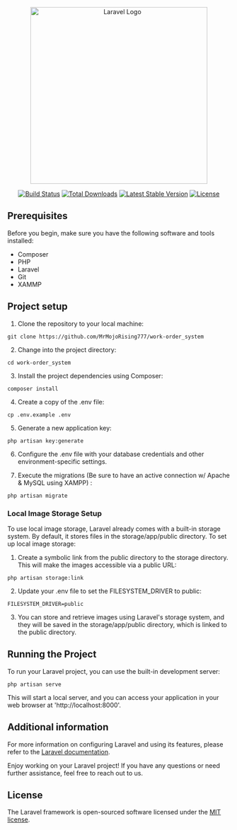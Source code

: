 <p align="center"><a href="https://laravel.com" target="_blank"><img src="https://raw.githubusercontent.com/laravel/art/master/logo-lockup/5%20SVG/2%20CMYK/1%20Full%20Color/laravel-logolockup-cmyk-red.svg" width="400" alt="Laravel Logo"></a></p>

<p align="center">
<a href="https://github.com/laravel/framework/actions"><img src="https://github.com/laravel/framework/workflows/tests/badge.svg" alt="Build Status"></a>
<a href="https://packagist.org/packages/laravel/framework"><img src="https://img.shields.io/packagist/dt/laravel/framework" alt="Total Downloads"></a>
<a href="https://packagist.org/packages/laravel/framework"><img src="https://img.shields.io/packagist/v/laravel/framework" alt="Latest Stable Version"></a>
<a href="https://packagist.org/packages/laravel/framework"><img src="https://img.shields.io/packagist/l/laravel/framework" alt="License"></a>
</p>

## Prerequisites

Before you begin, make sure you have the following software and tools installed:

- Composer
- PHP
- Laravel
- Git
- XAMMP

## Project setup

1. Clone the repository to your local machine:
```
git clone https://github.com/MrMojoRising777/work-order_system
```

2. Change into the project directory:
```
cd work-order_system
```

3. Install the project dependencies using Composer:
```
composer install
```

4. Create a copy of the .env file:
```
cp .env.example .env
```

5. Generate a new application key:
```
php artisan key:generate
```

6. Configure the .env file with your database credentials and other environment-specific settings.

7. Execute the migrations (Be sure to have an active connection w/ Apache & MySQL using XAMPP) :
```
php artisan migrate
```

### Local Image Storage Setup
To use local image storage, Laravel already comes with a built-in storage system. By default, it stores files in the storage/app/public directory. To set up local image storage:

1. Create a symbolic link from the public directory to the storage directory. This will make the images accessible via a public URL:
```
php artisan storage:link
```

2. Update your .env file to set the FILESYSTEM_DRIVER to public:
```
FILESYSTEM_DRIVER=public
```

3. You can store and retrieve images using Laravel's storage system, and they will be saved in the storage/app/public directory, which is linked to the public directory.

## Running the Project

To run your Laravel project, you can use the built-in development server:
```
php artisan serve
```

This will start a local server, and you can access your application in your web browser at 'http://localhost:8000'.

## Additional information
For more information on configuring Laravel and using its features, please refer to the [Laravel documentation](https://laravel.com/docs/10.x).

Enjoy working on your Laravel project! If you have any questions or need further assistance, feel free to reach out to us.

## License

The Laravel framework is open-sourced software licensed under the [MIT license](https://opensource.org/licenses/MIT).
